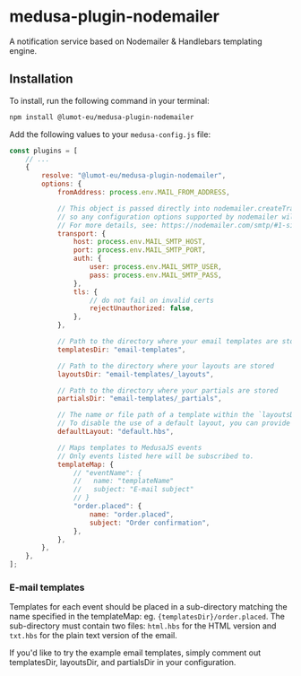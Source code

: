 # medusa-plugin-nodemailer

A notification service based on Nodemailer & Handlebars templating engine.

## Installation

To install, run the following command in your terminal:

```bash
npm install @lumot-eu/medusa-plugin-nodemailer
```

Add the following values to your `medusa-config.js` file:

```javascript
const plugins = [
	// ...
	{
		resolve: "@lumot-eu/medusa-plugin-nodemailer",
		options: {
			fromAddress: process.env.MAIL_FROM_ADDRESS,

			// This object is passed directly into nodemailer.createTransport(),
			// so any configuration options supported by nodemailer will work here.
			// For more details, see: https://nodemailer.com/smtp/#1-single-connection
			transport: {
				host: process.env.MAIL_SMTP_HOST,
				port: process.env.MAIL_SMTP_PORT,
				auth: {
					user: process.env.MAIL_SMTP_USER,
					pass: process.env.MAIL_SMTP_PASS,
				},
				tls: {
					// do not fail on invalid certs
					rejectUnauthorized: false,
				},
			},

			// Path to the directory where your email templates are stored
			templatesDir: "email-templates",

			// Path to the directory where your layouts are stored
			layoutsDir: "email-templates/_layouts",

			// Path to the directory where your partials are stored
			partialsDir: "email-templates/_partials",

			// The name or file path of a template within the `layoutsDir` that will be used as the default layout.
			// To disable the use of a default layout, you can provide a falsy value
			defaultLayout: "default.hbs",

			// Maps templates to MedusaJS events
			// Only events listed here will be subscribed to.
			templateMap: {
				// "eventName": {
				//   name: "templateName"
				//   subject: "E-mail subject"
				// }
				"order.placed": {
					name: "order.placed",
					subject: "Order confirmation",
				},
			},
		},
	},
];
```

### E-mail templates

Templates for each event should be placed in a sub-directory matching the name specified in the templateMap: eg. `{templatesDir}/order.placed`. The sub-directory must contain two files: `html.hbs` for the HTML version and `txt.hbs` for the plain text version of the email.

If you'd like to try the example email templates, simply comment out templatesDir, layoutsDir, and partialsDir in your configuration.
